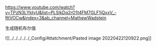 https://www.youtube.com/watch?v=TPzN3LYktyU&list=PLSlkDq2rO1t4FM7GLF1jQxxV_-fttVOCw&index=3&ab_channel=MathewWadstein

生成随机布尔值

![[../../../../../_Config/Attatchment/Pasted image 20220422120922.png]]